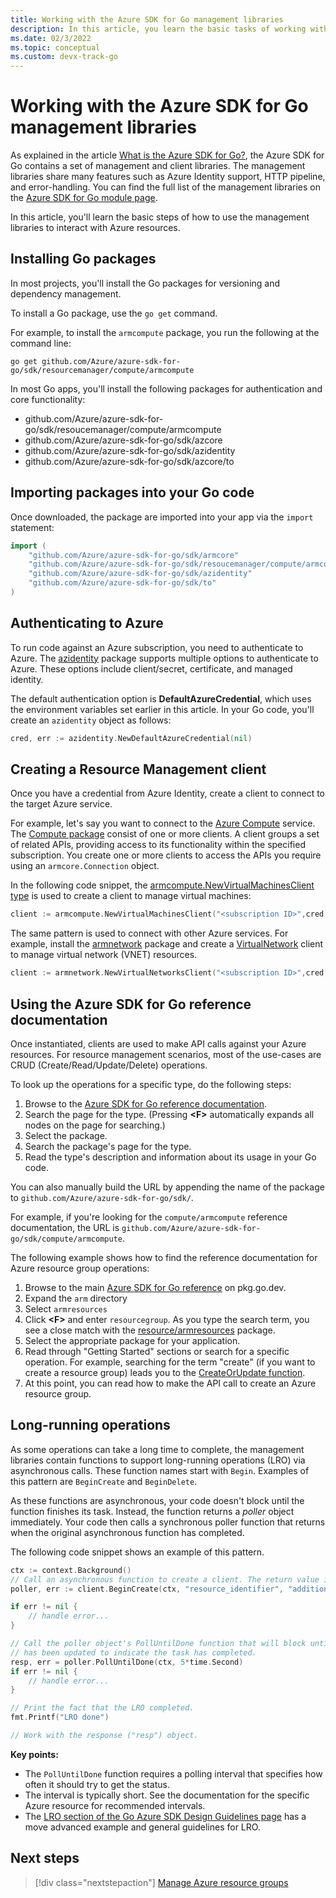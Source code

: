 ```yaml
---
title: Working with the Azure SDK for Go management libraries 
description: In this article, you learn the basic tasks of working with the Azure SDK for Go management libraries.
ms.date: 02/3/2022
ms.topic: conceptual
ms.custom: devx-track-go
---
```


# Working with the Azure SDK for Go management libraries

As explained in the article [What is the Azure SDK for Go?](overview.md), the Azure SDK for Go contains a set of management and client libraries.
The management libraries share many features such as Azure Identity support, HTTP pipeline, and error-handling.
You can find the full list of the management libraries on the [Azure SDK for Go module page](https://azure.github.io/azure-sdk/releases/latest/mgmt/go.html).

In this article, you'll learn the basic steps of how to use the management libraries to interact with Azure resources.

## Installing Go packages

In most projects, you'll install the Go packages for versioning and dependency management.

To install a Go package, use the `go get` command.

For example, to install the `armcompute` package, you run the following at the command line:

```azurecli
go get github.com/Azure/azure-sdk-for-go/sdk/resourcemanager/compute/armcompute
```

In most Go apps, you'll install the following packages for authentication and core functionality:

- github.com/Azure/azure-sdk-for-go/sdk/resoucemanager/compute/armcompute
- github.com/Azure/azure-sdk-for-go/sdk/azcore
- github.com/Azure/azure-sdk-for-go/sdk/azidentity
- github.com/Azure/azure-sdk-for-go/sdk/azcore/to

## Importing packages into your Go code

Once downloaded, the package are imported into your app via the `import` statement:

```go
import (
    "github.com/Azure/azure-sdk-for-go/sdk/armcore"
    "github.com/Azure/azure-sdk-for-go/sdk/resoucemanager/compute/armcompute"
    "github.com/Azure/azure-sdk-for-go/sdk/azidentity"
    "github.com/Azure/azure-sdk-for-go/sdk/to"
)
```

## Authenticating to Azure

To run code against an Azure subscription, you need to authenticate to Azure. The [azidentity](https://pkg.go.dev/github.com/Azure/azure-sdk-for-go/sdk/azidentity) package supports multiple options to authenticate to Azure. These options include client/secret, certificate, and managed identity.

The default authentication option is **DefaultAzureCredential**, which uses the environment variables set earlier in this article. In your Go code, you'll create an `azidentity` object as follows:

```go
cred, err := azidentity.NewDefaultAzureCredential(nil)
```

## Creating a Resource Management client

<!--  -->
Once you have a credential from Azure Identity, create a client to connect to the target Azure service.

For example, let's say you want to connect to the [Azure Compute](https://azure.microsoft.com/product-categories/compute/) service. The [Compute package](https://pkg.go.dev/github.com/Azure/azure-sdk-for-go/sdk/resourcemanager/compute/armcompute) consist of one or more clients. A client groups a set of related APIs, providing access to its functionality within the specified subscription. You create one or more clients to access the APIs you require using an `armcore.Connection` object.

In the following code snippet, the [armcompute.NewVirtualMachinesClient type](https://pkg.go.dev/github.com/Azure/azure-sdk-for-go/sdk/resourcemanager/compute/armcompute#VirtualMachinesClient) is used to create a client to manage virtual machines:

```go
client := armcompute.NewVirtualMachinesClient("<subscription ID>",cred, nil)
```

The same pattern is used to connect with other Azure services. For example, install the [armnetwork](https://pkg.go.dev/github.com/Azure/azure-sdk-for-go/sdk/resourcemanager/network/armnetwork) package and create a [VirtualNetwork](https://pkg.go.dev/github.com/Azure/azure-sdk-for-go/sdk/resourcemanager/network/armnetwork#VirtualNetworksClient) client to manage virtual network (VNET) resources.

```go
client := armnetwork.NewVirtualNetworksClient("<subscription ID>",cred, nil)
```

## Using the Azure SDK for Go reference documentation

Once instantiated, clients are used to make API calls against your Azure resources. For resource management scenarios, most of the use-cases are CRUD (Create/Read/Update/Delete) operations.

To look up the operations for a specific type, do the following steps:

1. Browse to the [Azure SDK for Go reference documentation](https://pkg.go.dev/github.com/Azure/azure-sdk-for-go/sdk).
1. Search the page for the type. (Pressing **&lt;F>** automatically expands all nodes on the page for searching.)
1. Select the package.
1. Search the package's page for the type.
1. Read the type's description and information about its usage in your Go code.

You can also manually build the URL by appending the name of the package to `github.com/Azure/azure-sdk-for-go/sdk/`.

For example, if you're looking for the `compute/armcompute` reference documentation, the URL is `github.com/Azure/azure-sdk-for-go/sdk/compute/armcompute`.

The following example shows how to find the reference documentation for Azure resource group operations:

1. Browse to the main [Azure SDK for Go reference](https://pkg.go.dev/github.com/Azure/azure-sdk-for-go) on pkg.go.dev.
1. Expand the `arm` directory
1. Select `armresources`
1. Click **&lt;F>** and enter `resourcegroup`. As you type the search term, you see a close match with the [resource/armresources](https://pkg.go.dev/github.com/Azure/azure-sdk-for-go/sdk/resources/armresources) package.
1. Select the appropriate package for your application.
1. Read through "Getting Started" sections or search for a specific operation. For example, searching for the term "create" (if you want to create a resource group) leads you to the [CreateOrUpdate function](https://pkg.go.dev/github.com/Azure/azure-sdk-for-go/sdk/resources/armresources#ResourceGroupsClient.CreateOrUpdate).
1. At this point, you can read how to make the API call to create an Azure resource group.

## Long-running operations

As some operations can take a long time to complete, the management libraries contain functions to support long-running operations (LRO) via asynchronous calls. These function names start with `Begin`. Examples of this pattern are `BeginCreate` and `BeginDelete`.

As these functions are asynchronous, your code doesn't block until the function finishes its task. Instead, the function returns a *poller* object immediately. Your code then calls a synchronous poller function that returns when the original asynchronous function has completed.

The following code snippet shows an example of this pattern.

```go
ctx := context.Background()
// Call an asynchronous function to create a client. The return value is a poller object.
poller, err := client.BeginCreate(ctx, "resource_identifier", "additional_parameter")

if err != nil {
	// handle error...
}

// Call the poller object's PollUntilDone function that will block until the poller object
// has been updated to indicate the task has completed.
resp, err = poller.PollUntilDone(ctx, 5*time.Second)
if err != nil {
	// handle error...
}

// Print the fact that the LRO completed.
fmt.Printf("LRO done")

// Work with the response ("resp") object.
```

**Key points:**

- The `PollUntilDone` function requires a polling interval that specifies how often it should try to get the status.
- The interval is typically short. See the documentation for the specific Azure resource for recommended intervals.
- The [LRO section of the Go Azure SDK Design Guidelines page](https://azure.github.io/azure-sdk/golang_introduction.html#methods-invoking-long-running-operations) has a move advanced example and general guidelines for LRO.

## Next steps

> [!div class="nextstepaction"]
> [Manage Azure resource groups](manage-resource-groups.md)
